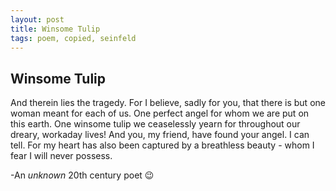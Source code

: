 ```yaml
---
layout: post
title: Winsome Tulip
tags: poem, copied, seinfeld
---
```


Winsome Tulip
-----
And therein lies the tragedy. For I believe, sadly for you, that there is but one woman meant for each of us. 
One perfect angel for whom we are put on this earth.
One winsome tulip we ceaselessly yearn for throughout our dreary, workaday lives! 
And you, my friend, have found your angel. I can tell. 
For my heart has also been captured by a breathless beauty - whom I fear I will never possess.

-An _unknown_ 20th century poet :wink:
